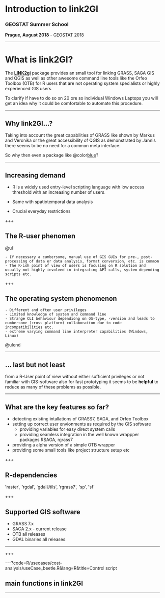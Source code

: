 # Introduction to link2GI

### GEOSTAT Summer School
**Prague, August 2018** - [GEOSTAT 2018](https://geostat-course.org/2018)

---

# What is link2GI?

The [**LINK2gi**](https://CRAN.R-project.org/package=link2GI) package provides an small tool for linking GRASS, SAGA GIS and QGIS as well as other awesome command line tools like the Orfeo Toolbox (OTB) for R users that are not operating system specialists or highly experienced GIS users. 

To clarify If have to do so on 20 ore so individual Windows Laptops you will get an idea why it could be comfortable to automate this procedure.


---
  
## Why link2GI...?

Taking into account the great capabilities of GRASS like shown by Markus and Veronika or the great accessibility of QGIS as demonstrated by Jannis there seems to be no need for a common meta interface. 

So why then even a package like @color[blue](**link2GI**)?

---

## Increasing demand

  - R is a widely used entry-level scripting language with low access threshold with an increasing number of users. 

  - Same with spatiotemporal data analysis 
  - Crucial everyday restrictions 

+++

## The R-user phenomen 
@ul
  

    - If necessary a cumbersome, manual use of GIS GUIs for pre-, post-processing of data or data analysis, format conversion, etc. is common 
    - The R-ish point of view of users is focusing on R solution and usually not highly involved in integrating API calls, system depending scripts etc. 

+++

## The operating system phenomenon
    - Different and often user privileges
    - Limited knowledge of system and command line
    - Strange CLI behaviour dependiong on OS-type, -version and leads to cumbersome (cross platform) collaboration due to code incompatibilities etc. 
    - extreme varying command line interpreter capabilities (Windows, Linux)

@ulend

--- 
## ... last but not least

from a R-User point of view without either sufficient privileges or not familiar with GIS-software also for fast prototyping it seems to be **helpful** to reduce as many of these problems as possible.

  

---
## What are the key features so far?

  - detecting existing intallations of GRASS7, SAGA, and Orfeo Toolbox
  - setting up correct user envionments as required by the GIS software
    - providing variables for easy direct system calls
    - providing seamless integration in the well known wrappper packages RSAGA, rgrass7 
  - providing a alpha version of a simple OTB wrapper 
  - providing some small tools like project structure setup etc

+++

## R-dependencies
'raster', 'rgdal', 'gdalUtils', 'rgrass7', 'sp', 'sf'

+++
##  Supported GIS software 

  - GRASS 7.x
  - SAGA 2.x - current release
  - OTB all releases
  - GDAL binaries all releases

---
  
  




+++
  

---?code=R/usecases/cost-analysis/useCase_beetle.R&lang=R&title=Control script
  
  ## main functions in link2GI
  
  
---
  
  

<!--- ?include=tgrass/link2gigeostat.md --->